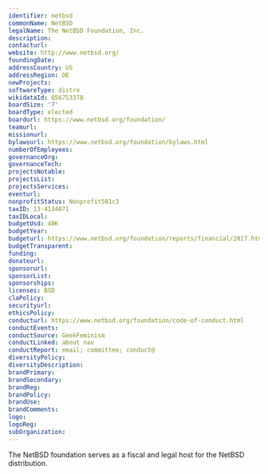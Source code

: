 ```yaml
---
identifier: netbsd
commonName: NetBSD
legalName: The NetBSD Foundation, Inc.
description:
contacturl:
website: http://www.netbsd.org/
foundingDate:
addressCountry: US
addressRegion: DE
newProjects:
softwareType: distro
wikidataId: Q56753378
boardSize: '7'
boardType: elected
boardurl: https://www.netbsd.org/foundation/
teamurl:
missionurl:
bylawsurl: https://www.netbsd.org/foundation/bylaws.html
numberOfEmployees:
governanceOrg:
governanceTech:
projectsNotable:
projectsList:
projectsServices:
eventurl:
nonprofitStatus: Nonprofit501c3
taxID: 13-4134071
taxIDLocal:
budgetUsd: 40K
budgetYear:
budgeturl: https://www.netbsd.org/foundation/reports/financial/2017.html
budgetTransparent:
funding:
donateurl:
sponsorurl:
sponsorList:
sponsorships:
licenses: BSD
claPolicy:
securityurl:
ethicsPolicy:
conducturl: https://www.netbsd.org/foundation/code-of-conduct.html
conductEvents:
conductSource: GeekFeminism
conductLinked: about nav
conductReport: email; committee; conduct@
diversityPolicy:
diversityDescription:
brandPrimary:
brandSecondary:
brandReg:
brandPolicy:
brandUse:
brandComments:
logo:
logoReg:
subOrganization:
---
```


The NetBSD foundation serves as a fiscal and legal host for the NetBSD distribution.
